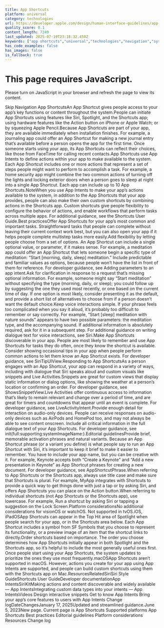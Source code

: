 ```yaml
---
title: App Shortcuts
platform: universal
category: technologies
url: https://developer.apple.com/design/human-interface-guidelines/app-shortcuts
quality_score: 0.1
content_length: 7249
last_updated: 2025-07-19T23:18:32.450Z
keywords: ["app shortcuts","universal","technologies","navigation","system","presentation","design"]
has_code_examples: false
has_images: false
is_fallback: true
---
```


# This page requires JavaScript.

Please turn on JavaScript in your browser and refresh the page to view its content.

Skip Navigation App ShortcutsAn App Shortcut gives people access to your app’s key functions or content throughout the system.People can initiate App Shortcuts using features like Siri, Spotlight, and the Shortcuts app; using hardware features like the Action button on iPhone or Apple Watch; or by squeezing Apple Pencil.Because App Shortcuts are part of your app, they are available immediately when installation finishes. For example, a journaling app could offer an App Shortcut for making a new journal entry that’s available before a person opens the app for the first time. Once someone starts using your app, its App Shortcuts can reflect their choices, like those from FaceTime for calling recent contacts.App Shortcuts use App Intents to define actions within your app to make available to the system. Each App Shortcut includes one or more actions that represent a set of steps people might want to perform to accomplish a task. For example, a home security app might combine the two common actions of turning off the lights and locking exterior doors when a person goes to sleep at night into a single App Shortcut. Each app can include up to 10 App Shortcuts.NoteWhen you use App Intents to make your app’s actions available to the system, in addition to the App Shortcuts that your app provides, people can also make their own custom shortcuts by combining actions in the Shortcuts app. Custom shortcuts give people flexibility to configure the behavior of actions, and enable workflows that perform tasks across multiple apps. For additional guidance, see the Shortcuts User Guide.Best practicesOffer App Shortcuts for your app’s most common and important tasks. Straightforward tasks that people can complete without leaving their current context work best, but you can also open your app if it helps people complete multistep tasks more easily.Add flexibility by letting people choose from a set of options. An App Shortcut can include a single optional value, or parameter, if it makes sense. For example, a meditation app could offer an App Shortcut that lets someone begin a specific type of meditation: “Start \[morning, daily, sleep\] meditation.” Include predictable and familiar values as options, because people won’t have the list in front of them for reference. For developer guidance, see Adding parameters to an app intent.Ask for clarification in response to a request that’s missing optional information. For example, someone might say “Start meditation” without specifying the type (morning, daily, or sleep); you could follow up by suggesting the one they used most recently, or one based on the current time of day. If one option is most likely, consider presenting it as the default, and provide a short list of alternatives to choose from if a person doesn’t want the default choice.Keep voice interactions simple. If your phrase feels too complicated when you say it aloud, it’s probably too difficult to remember or say correctly. For example, “Start \[sleep\] meditation with nature sounds” appears to have two possible parameters: the meditation type, and the accompanying sound. If additional information is absolutely required, ask for it in a subsequent step. For additional guidance on writing dialogue text for voice interactions, see Siri.Make App Shortcuts discoverable in your app. People are most likely to remember and use App Shortcuts for tasks they do often, once they know the shortcut is available. Consider showing occasional tips in your app when people perform common actions to let them know an App Shortcut exists. For developer guidance, see SiriTipUIView.Responding to App ShortcutsAs a person engages with an App Shortcut, your app can respond in a variety of ways, including with dialogue that Siri speaks aloud and custom visuals like snippets and Live Activities.Snippets are great for custom views that display static information or dialog options, like showing the weather at a person’s location or confirming an order. For developer guidance, see ShowsSnippetView.Live Activities offer continuous access to information that’s likely to remain relevant and change over a period of time, and are great for timers and countdowns that appear until an event is complete. For developer guidance, see LiveActivityIntent.Provide enough detail for interaction on audio-only devices. People can receive responses on audio-only devices such as AirPods and HomePod too, and may not always be able to see content onscreen. Include all critical information in the full dialogue text of your App Shortcuts. For developer guidance, see init(full:supporting:systemImageName:).Editorial guidelinesProvide brief, memorable activation phrases and natural variants. Because an App Shortcut phrase (or a variant you define) is what people say to run an App Shortcut with Siri, it’s important to keep it brief to make it easier to remember. You have to include your app name, but you can be creative with it. For example, Keynote accepts both “Create a Keynote” and “Add a new presentation in Keynote” as App Shortcut phrases for creating a new document. For developer guidance, see AppShortcutPhrase.When referring to App Shortcuts or the Shortcuts app, always use title case and make sure that Shortcuts is plural. For example, MyApp integrates with Shortcuts to provide a quick way to get things done with just a tap or by asking Siri, and offers App Shortcuts you can place on the Action button.When referring to individual shortcuts (not App Shortcuts or the Shortcuts app), use lowercase. For example, Run a shortcut by asking Siri or tapping a suggestion on the Lock Screen.Platform considerationsNo additional considerations for visionOS or watchOS. Not supported in tvOS.iOS, iPadOSApp Shortcuts can appear in the Top Hit area of Spotlight when people search for your app, or in the Shortcuts area below. Each App Shortcut includes a symbol from SF Symbols that you choose to represent its functionality, or a preview image of an item that the shortcut links to directly.Order shortcuts based on importance. The order you choose determines how App Shortcuts initially appear in both Spotlight and the Shortcuts app, so it’s helpful to include the most generally useful ones first. Once people start using your App Shortcuts, the system updates to prioritize the ones they use most frequently.macOSApp Shortcuts aren’t supported in macOS. However, actions you create for your app using App Intents are supported, and people can build custom shortcuts using them with the Shortcuts app on Mac.ResourcesRelatedSiriSiri Style GuideShortcuts User GuideDeveloper documentationApp IntentsSiriKitMaking actions and content discoverable and widely available — App IntentsIntegrating custom data types into your intents — App IntentsVideos Design interactive snippets Get to know App Intents Bring your app’s core features to users with App Intents Change logDateChangesJanuary 17, 2025Updated and streamlined guidance.June 5, 2023New page. Current page is App Shortcuts Supported platforms App Shortcuts Best practices Editorial guidelines Platform considerations Resources Change log